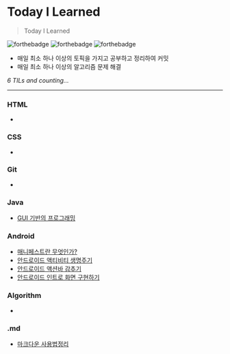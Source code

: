 # Today I Learned
> Today I Learned

![forthebadge](https://forthebadge.com/images/badges/built-with-love.svg) ![forthebadge](https://forthebadge.com/images/badges/made-with-java.svg) ![forthebadge](https://forthebadge.com/images/badges/uses-git.svg)

- 매일 최소 하나 이상의 토픽을 가지고 공부하고 정리하여 커밋
- 매일 최소 하나 이상의 알고리즘 문제 해결

*6 TILs and counting...*
<hr>

### HTML
 -

### CSS
 -

### Git
 -

### Java
 - [GUI 기반의 프로그래밍](Java/gui.md)

### Android
 - [매니페스트란 무엇인가?](Android/manifests.md)
 - [안드로이드 액티비티 생명주기](Android/Activity_Life_Cycle.md)
 - [안드로이드 액션바 감추기](Android/hide-action-bar.md)
 - [안드로이드 인트로 화면 구현하기](Android/intro.md)

### Algorithm
 -

### .md
 - [마크다운 사용법정리](markdown/how_to_use_markdown.md)
